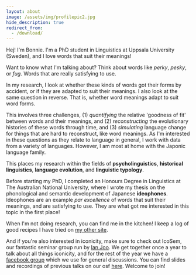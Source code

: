 ```yaml
---
layout: about
image: /assets/img/profilepic2.jpg
hide_description: true
redirect_from:
  - /download/
---
```


<!--author-->

Hej! I'm Bonnie. I'm a PhD student in Linguistics at Uppsala University (Sweden), and I love words that suit their meanings! 

Want to know what I'm talking about? Think about words like *perky*, *pesky*, or *fug*. Words that are really satisfying to use.

In my research, I look at whether these kinds of words got their forms by accident, or if they are adapted to suit their meanings. I also look at the same question in reverse. That is, whether word meanings adapt to suit word forms.

This involves three challenges, (1) *quantifying* the relative 'goodness of fit' between words and their meanings, and (2) *reconstructing* the evolutionary histories of these words through time, and (3) *simulating* language change for things that are hard to reconstruct, like word meanings. As I'm interested in these questions as they relate to language in general, I work with data from a variety of languages. However, I am most at home with the Japonic language family.

This places my research within the fields of **psycholinguistics**, **historical linguistics**, **language evolution**, and **linguistic typology**.

Before starting my PhD, I completed an Honours Degree in Linguistics at The Australian National University, where I wrote my thesis on the phonological and semantic development of Japanese **ideophones**. Ideophones are an example *par excellence* of words that suit their meanings, and are satisfying to use. They are what got me interested in this topic in the first place!

When I'm not doing research, you can find me in the kitchen! I keep a log of good recipes I have tried on [my other site](https://www.honestcookingblog.com/).  

And if you're also interested in iconicity, make sure to check out IcoSem, our fantastic seminar group run by [Ian Joo](https://ianjoo.github.io/). We get together once a year to talk about all things iconicity, and for the rest of the year we have a [facebook group](https://www.facebook.com/groups/697272740766384) which we use for general discussions. You can find slides and recordings of previous talks on our osf [here](https://osf.io/p2c5g/). Welcome to join!

